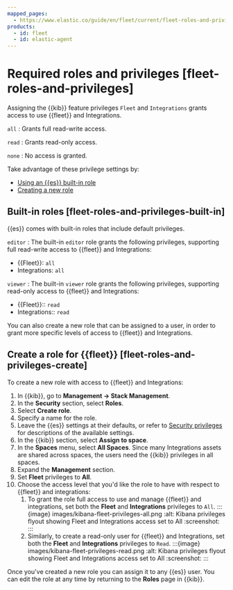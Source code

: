 ```yaml
---
mapped_pages:
  - https://www.elastic.co/guide/en/fleet/current/fleet-roles-and-privileges.html
products:
  - id: fleet
  - id: elastic-agent
---
```


# Required roles and privileges [fleet-roles-and-privileges]

Assigning the {{kib}} feature privileges `Fleet` and `Integrations` grants access to use {{fleet}} and Integrations.

`all`
:   Grants full read-write access.

`read`
:   Grants read-only access.

`none`
:   No access is granted.

Take advantage of these privilege settings by:

* [Using an {{es}} built-in role](#fleet-roles-and-privileges-built-in)
* [Creating a new role](#fleet-roles-and-privileges-create)

## Built-in roles [fleet-roles-and-privileges-built-in]

{{es}} comes with built-in roles that include default privileges.

`editor`
:   The built-in `editor` role grants the following privileges, supporting full read-write access to {{fleet}} and Integrations:
* {{Fleet}}: `all`
* Integrations: `all`

`viewer`
:   The built-in `viewer` role grants the following privileges, supporting read-only access to {{fleet}} and Integrations:

* {{Fleet}}:: `read`
* Integrations:: `read`

You can also create a new role that can be assigned to a user, in order to grant more specific levels of access to {{fleet}} and Integrations.


## Create a role for {{fleet}} [fleet-roles-and-privileges-create]

To create a new role with access to {{fleet}} and Integrations:

1. In {{kib}}, go to **Management → Stack Management**.
2. In the **Security** section, select **Roles**.
3. Select **Create role**.
4. Specify a name for the role.
5. Leave the {{es}} settings at their defaults, or refer to [Security privileges](elasticsearch://reference/elasticsearch/security-privileges.md) for descriptions of the available settings.
6. In the {{kib}} section, select **Assign to space**.
7. In the **Spaces** menu, select **All Spaces**. Since many Integrations assets are shared across spaces, the users need the {{kib}} privileges in all spaces.
8. Expand the **Management** section.
9. Set **Fleet** privileges to **All**.
10. Choose the access level that you'd like the role to have with respect to {{fleet}} and integrations:
    1. To grant the role full access to use and manage {{fleet}} and integrations, set both the **Fleet** and **Integrations** privileges to `All`.
    :::{image} images/kibana-fleet-privileges-all.png
    :alt: Kibana privileges flyout showing Fleet and Integrations access set to All
    :screenshot:
    :::
    2. Similarly, to create a read-only user for {{fleet}} and Integrations, set both the **Fleet** and **Integrations** privileges to `Read`.
    :::{image} images/kibana-fleet-privileges-read.png
    :alt: Kibana privileges flyout showing Fleet and Integrations access set to All
    :screenshot:
    :::

Once you've created a new role you can assign it to any {{es}} user. You can edit the role at any time by returning to the **Roles** page in {{kib}}.